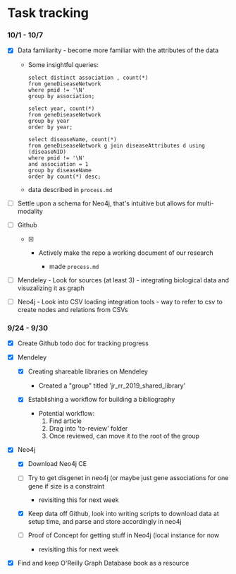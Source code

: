 # Task tracking

### 10/1 - 10/7

- [x] Data familiarity - become more familiar with the attributes of the data

	- Some insightful queries:

		```
		select distinct association , count(*)
		from geneDiseaseNetwork
		where pmid != '\N'
		group by association;

		select year, count(*)
		from geneDiseaseNetwork
		group by year
		order by year;

		select diseaseName, count(*)
		from geneDiseaseNetwork g join diseaseAttributes d using (diseaseNID)
		where pmid != '\N'
		and association = 1
		group by diseaseName
		order by count(*) desc;
		```

	- data described in `process.md`

- [ ] Settle upon a schema for Neo4j, that's intuitive but allows for multi-modality

- [ ] Github 

	- [x] - Actively make the repo a working document of our research

		- made `process.md`

- [ ] Mendeley - Look for sources (at least 3) - integrating biological data and visuzalizing it as graph


- [ ] Neo4j - Look into CSV loading integration tools - way to refer to csv to create nodes and relations from CSVs

### 9/24 - 9/30

- [x] Create Github todo doc for tracking progress

- [x] Mendeley

	- [x] Creating shareable libraries on Mendeley
		- Created a "group" titled 'jr_rr_2019_shared_library'

	- [x] Establishing a workflow for building a bibliography
		- Potential workflow:
			1. Find article
			2. Drag into 'to-review' folder
			3. Once reviewed, can move it to the root of the group

- [x] Neo4j

	- [x] Download Neo4j CE

	- [ ] Try to get disgenet in neo4j (or maybe just gene associations for one gene if size is a constraint 
		
		- revisiting this for next week

	- [x] Keep data off Github, look into writing scripts to download data at setup time, and parse and store accordingly in neo4j

	- [ ] Proof of Concept for getting stuff in Neo4j (local instance for now

		- revisiting this for next week

- [x] Find and keep O'Reilly Graph Database book as a resource

